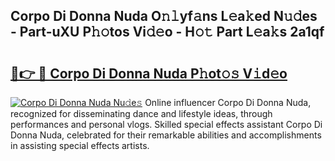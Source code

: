 ## Corpo Di Donna Nuda O𝚗𝚕yf𝚊ns L𝚎a𝚔ed N𝚞𝚍es - Part-uXU P𝚑𝚘tos Vi𝚍𝚎o - H𝚘𝚝 Part L𝚎a𝚔s 2a1qf

# <h2><a href="http://kfa998.oniu.top/?m=Corpo+Di+Donna+Nuda">🔗👉 🔴 Corpo Di Donna Nuda P𝚑ot𝚘𝚜 V𝚒d𝚎o</a></h2>

[![Corpo Di Donna Nuda Nu𝚍e𝚜](https://i.imgur.com/0qMVB7G.gif)](http://kfa998.oniu.top/?m=Corpo+Di+Donna+Nuda)
Online influencer Corpo Di Donna Nuda, recognized for disseminating dance and lifestyle ideas, through performances and personal vlogs. Skilled special effects assistant Corpo Di Donna Nuda, celebrated for their remarkable abilities and accomplishments in assisting special effects artists.  
